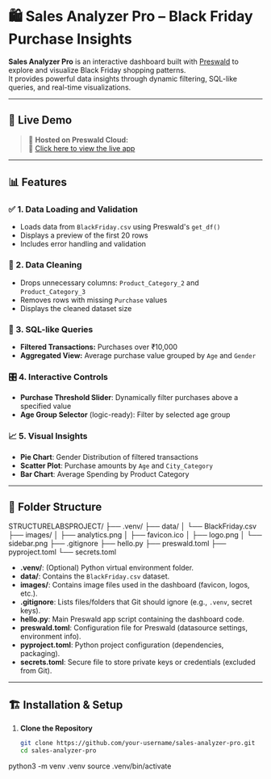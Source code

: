 # 🛍️ Sales Analyzer Pro – Black Friday Purchase Insights

**Sales Analyzer Pro** is an interactive dashboard built with [Preswald](https://preswald.com) to explore and visualize Black Friday shopping patterns.  
It provides powerful data insights through dynamic filtering, SQL-like queries, and real-time visualizations.

---

## 🚀 Live Demo

> 📌 **Hosted on Preswald Cloud:**  
> 🔗 [Click here to view the live app](https://your-preswald-url.preswald.app)

---

## 📊 Features

### ✅ 1. Data Loading and Validation
- Loads data from `BlackFriday.csv` using Preswald's `get_df()`
- Displays a preview of the first 20 rows
- Includes error handling and validation

### 🧹 2. Data Cleaning
- Drops unnecessary columns: `Product_Category_2` and `Product_Category_3`
- Removes rows with missing `Purchase` values
- Displays the cleaned dataset size

### 🧠 3. SQL-like Queries
- **Filtered Transactions:** Purchases over ₹10,000  
- **Aggregated View:** Average purchase value grouped by `Age` and `Gender`

### 🎛️ 4. Interactive Controls
- **Purchase Threshold Slider**: Dynamically filter purchases above a specified value
- **Age Group Selector** (logic-ready): Filter by selected age group

### 📈 5. Visual Insights
- **Pie Chart**: Gender Distribution of filtered transactions
- **Scatter Plot**: Purchase amounts by `Age` and `City_Category`
- **Bar Chart**: Average Spending by Product Category

---

## 📂 Folder Structure
STRUCTURELABSPROJECT/ 
├── .venv/ 
├── data/ 
  │ └── BlackFriday.csv 
├── images/ 
  │ ├── analytics.png 
  │ ├── favicon.ico 
  │ ├── logo.png 
  │ └── sidebar.png 
├── .gitignore 
├── hello.py 
├── preswald.toml 
├── pyproject.toml 
└── secrets.toml


- **.venv/**: (Optional) Python virtual environment folder.  
- **data/**: Contains the `BlackFriday.csv` dataset.  
- **images/**: Contains image files used in the dashboard (favicon, logos, etc.).  
- **.gitignore**: Lists files/folders that Git should ignore (e.g., `.venv`, secret keys).  
- **hello.py**: Main Preswald app script containing the dashboard code.  
- **preswald.toml**: Configuration file for Preswald (datasource settings, environment info).  
- **pyproject.toml**: Python project configuration (dependencies, packaging).  
- **secrets.toml**: Secure file to store private keys or credentials (excluded from Git).

---

## 🏗️ Installation & Setup

1. **Clone the Repository**  
   ```bash
   git clone https://github.com/your-username/sales-analyzer-pro.git
   cd sales-analyzer-pro
python3 -m venv .venv
source .venv/bin/activate
